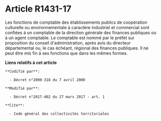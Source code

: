 # Article R1431-17

Les fonctions de comptable des établissements publics de coopération culturelle ou environnementale à caractère industriel et
commercial sont confiées à un comptable de la direction générale des finances publiques ou à un agent comptable. Le comptable
est nommé par le préfet sur proposition du conseil d'administration, après avis du directeur départemental ou, le cas
échéant, régional des finances publiques. Il ne peut être mis fin à ses fonctions que dans les mêmes formes.

**Liens relatifs à cet article**

	**Codifié par**:

	  - Décret n°2000-318 du 7 avril 2000

	**Modifié par**:

	  - Décret n°2017-402 du 27 mars 2017 - art. 1

	**Cite**:

	  - Code général des collectivités territoriales

